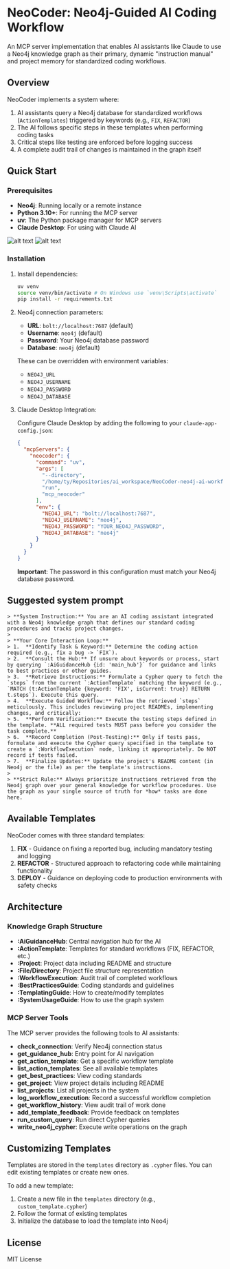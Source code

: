 # NeoCoder: Neo4j-Guided AI Coding Workflow

An MCP server implementation that enables AI assistants like Claude to use a Neo4j knowledge graph as their primary, dynamic "instruction manual" and project memory for standardized coding workflows.

## Overview

NeoCoder implements a system where:

1. AI assistants query a Neo4j database for standardized workflows (`ActionTemplates`) triggered by keywords (e.g., `FIX`, `REFACTOR`)
2. The AI follows specific steps in these templates when performing coding tasks
3. Critical steps like testing are enforced before logging success
4. A complete audit trail of changes is maintained in the graph itself

## Quick Start

### Prerequisites

- **Neo4j**: Running locally or a remote instance
- **Python 3.10+**: For running the MCP server
- **uv**: The Python package manager for MCP servers
- **Claude Desktop**: For using with Claude AI

![alt text](image.png)
![alt text](image-1.png)

### Installation

1. Install dependencies:

   ```bash
   uv venv
   source venv/bin/activate # On Windows use `venv\Scripts\activate`
   pip install -r requirements.txt
   ```

2. Neo4j connection parameters:
   - **URL**: `bolt://localhost:7687` (default)
   - **Username**: `neo4j` (default)
   - **Password**: Your Neo4j database password
   - **Database**: `neo4j` (default)

   These can be overridden with environment variables:
   - `NEO4J_URL`
   - `NEO4J_USERNAME`
   - `NEO4J_PASSWORD`
   - `NEO4J_DATABASE`

3. Claude Desktop Integration:

   Configure Claude Desktop by adding the following to your `claude-app-config.json`:

   ```json
   {
     "mcpServers": {
       "neocoder": {
         "command": "uv",
         "args": [
           "--directory",
           "/home/ty/Repositories/ai_workspace/NeoCoder-neo4j-ai-workflow/src/mcp_neocoder",
           "run",
           "mcp_neocoder"
         ],
         "env": {
           "NEO4J_URL": "bolt://localhost:7687",
           "NEO4J_USERNAME": "neo4j",
           "NEO4J_PASSWORD": "YOUR_NEO4J_PASSWORD",
           "NEO4J_DATABASE": "neo4j"
         }    
       }    
     }
   }
   ```

   **Important**: The password in this configuration must match your Neo4j database password.

## Suggested system prompt

```plaintext
> **System Instruction:** You are an AI coding assistant integrated with a Neo4j knowledge graph that defines our standard coding procedures and tracks project changes.
>
> **Your Core Interaction Loop:**
> 1.  **Identify Task & Keyword:** Determine the coding action required (e.g., fix a bug -> `FIX`).
> 2.  **Consult the Hub:** If unsure about keywords or process, start by querying `:AiGuidanceHub {id: 'main_hub'}` for guidance and links to best practices or other guides.
> 3.  **Retrieve Instructions:** Formulate a Cypher query to fetch the `steps` from the current `:ActionTemplate` matching the keyword (e.g., `MATCH (t:ActionTemplate {keyword: 'FIX', isCurrent: true}) RETURN t.steps`). Execute this query.
> 4.  **Execute Guided Workflow:** Follow the retrieved `steps` meticulously. This includes reviewing project READMEs, implementing changes, and critically:
> 5.  **Perform Verification:** Execute the testing steps defined in the template. **ALL required tests MUST pass before you consider the task complete.**
> 6.  **Record Completion (Post-Testing):** Only if tests pass, formulate and execute the Cypher query specified in the template to create a `:WorkflowExecution` node, linking it appropriately. Do NOT record if tests failed.
> 7.  **Finalize Updates:** Update the project's README content (in Neo4j or the file) as per the template's instructions.
>
> **Strict Rule:** Always prioritize instructions retrieved from the Neo4j graph over your general knowledge for workflow procedures. Use the graph as your single source of truth for *how* tasks are done here.
```

## Available Templates

NeoCoder comes with three standard templates:

1. **FIX** - Guidance on fixing a reported bug, including mandatory testing and logging
2. **REFACTOR** - Structured approach to refactoring code while maintaining functionality
3. **DEPLOY** - Guidance on deploying code to production environments with safety checks

## Architecture

### Knowledge Graph Structure

- **:AiGuidanceHub**: Central navigation hub for the AI
- **:ActionTemplate**: Templates for standard workflows (FIX, REFACTOR, etc.)
- **:Project**: Project data including README and structure
- **:File/Directory**: Project file structure representation
- **:WorkflowExecution**: Audit trail of completed workflows
- **:BestPracticesGuide**: Coding standards and guidelines
- **:TemplatingGuide**: How to create/modify templates
- **:SystemUsageGuide**: How to use the graph system

### MCP Server Tools

The MCP server provides the following tools to AI assistants:

- **check_connection**: Verify Neo4j connection status
- **get_guidance_hub**: Entry point for AI navigation
- **get_action_template**: Get a specific workflow template
- **list_action_templates**: See all available templates
- **get_best_practices**: View coding standards
- **get_project**: View project details including README
- **list_projects**: List all projects in the system
- **log_workflow_execution**: Record a successful workflow completion
- **get_workflow_history**: View audit trail of work done
- **add_template_feedback**: Provide feedback on templates
- **run_custom_query**: Run direct Cypher queries
- **write_neo4j_cypher**: Execute write operations on the graph

## Customizing Templates

Templates are stored in the `templates` directory as `.cypher` files. You can edit existing templates or create new ones.

To add a new template:

1. Create a new file in the `templates` directory (e.g., `custom_template.cypher`)
2. Follow the format of existing templates
3. Initialize the database to load the template into Neo4j

## License

MIT License
